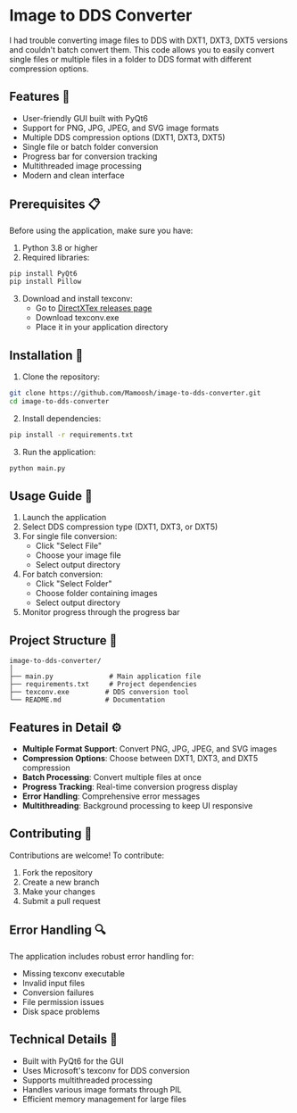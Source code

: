 # Image to DDS Converter

I had trouble converting image files to DDS with DXT1, DXT3, DXT5 versions and couldn't batch convert them. This code allows you to easily convert single files or multiple files in a folder to DDS format with different compression options.

## Features 🚀

- User-friendly GUI built with PyQt6
- Support for PNG, JPG, JPEG, and SVG image formats
- Multiple DDS compression options (DXT1, DXT3, DXT5)
- Single file or batch folder conversion
- Progress bar for conversion tracking
- Multithreaded image processing
- Modern and clean interface

## Prerequisites 📋

Before using the application, make sure you have:

1. Python 3.8 or higher
2. Required libraries:
```bash
pip install PyQt6
pip install Pillow
```

3. Download and install texconv:
   - Go to [DirectXTex releases page](https://github.com/microsoft/DirectXTex/releases/)
   - Download texconv.exe
   - Place it in your application directory

## Installation 🔧

1. Clone the repository:
```bash
git clone https://github.com/Mamoosh/image-to-dds-converter.git
cd image-to-dds-converter
```

2. Install dependencies:
```bash
pip install -r requirements.txt
```

3. Run the application:
```bash
python main.py
```

## Usage Guide 📖

1. Launch the application
2. Select DDS compression type (DXT1, DXT3, or DXT5)
3. For single file conversion:
   - Click "Select File"
   - Choose your image file
   - Select output directory
4. For batch conversion:
   - Click "Select Folder"
   - Choose folder containing images
   - Select output directory
5. Monitor progress through the progress bar

## Project Structure 📁

```
image-to-dds-converter/
│
├── main.py              # Main application file
├── requirements.txt     # Project dependencies
├── texconv.exe         # DDS conversion tool
└── README.md           # Documentation
```

## Features in Detail ⚙️

- **Multiple Format Support**: Convert PNG, JPG, JPEG, and SVG images
- **Compression Options**: Choose between DXT1, DXT3, and DXT5 compression
- **Batch Processing**: Convert multiple files at once
- **Progress Tracking**: Real-time conversion progress display
- **Error Handling**: Comprehensive error messages
- **Multithreading**: Background processing to keep UI responsive

## Contributing 🤝

Contributions are welcome! To contribute:
1. Fork the repository
2. Create a new branch
3. Make your changes
4. Submit a pull request

## Error Handling 🔍

The application includes robust error handling for:
- Missing texconv executable
- Invalid input files
- Conversion failures
- File permission issues
- Disk space problems

## Technical Details 🔧

- Built with PyQt6 for the GUI
- Uses Microsoft's texconv for DDS conversion
- Supports multithreaded processing
- Handles various image formats through PIL
- Efficient memory management for large files
